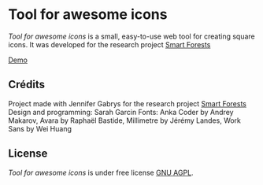 # Tool for awesome icons 

*Tool for awesome icons* is a small, easy-to-use web tool for creating square icons. It was developed for the research project [Smart Forests](https://www.smartforests.net/)

[Demo](http://site.sarahgarcin.com/tool-for-awesome-icons/)


## Crédits
Project made with Jennifer Gabrys for the research project [Smart Forests](https://www.smartforests.net/)
Design and programming: Sarah Garcin
Fonts: Anka Coder by Andrey Makarov, Avara by Raphaël Bastide, Millimetre by Jérémy Landes, Work Sans by Wei Huang 


## License

*Tool for awesome icons* is under free license [GNU AGPL](https://www.gnu.org/licenses/agpl-3.0.en.html).

